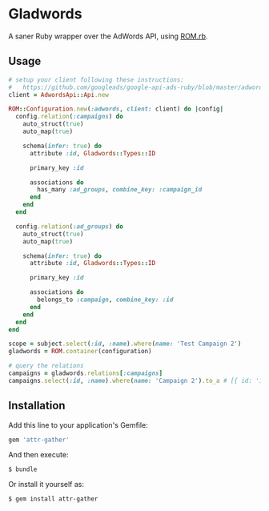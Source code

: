 # Gladwords

A saner Ruby wrapper over the AdWords API, using [ROM.rb](https://rom-rb.org).

## Usage

```ruby
# setup your client following these instructions:
#   https://github.com/googleads/google-api-ads-ruby/blob/master/adwords_api/README.md#2---using-the-client-library
client = AdwordsApi::Api.new

ROM::Configuration.new(:adwords, client: client) do |config|
  config.relation(:campaigns) do
    auto_struct(true)
    auto_map(true)

    schema(infer: true) do
      attribute :id, Gladwords::Types::ID

      primary_key :id

      associations do
        has_many :ad_groups, combine_key: :campaign_id
      end
    end
  end

  config.relation(:ad_groups) do
    auto_struct(true)
    auto_map(true)

    schema(infer: true) do
      attribute :id, Gladwords::Types::ID

      primary_key :id

      associations do
        belongs_to :campaign, combine_key: :id
      end
    end
  end
end

scope = subject.select(:id, :name).where(name: 'Test Campaign 2')
gladwords = ROM.container(configuration)

# query the relations
campaigns = gladwords.relations[:campaigns]
campaigns.select(:id, :name).where(name: 'Campaign 2').to_a # [{ id: '123', name: 'Campaign 2']]
```

## Installation

Add this line to your application's Gemfile:

```ruby
gem 'attr-gather'
```

And then execute:

    $ bundle

Or install it yourself as:

    $ gem install attr-gather

